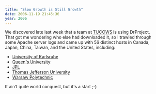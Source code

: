 ```yaml
---
title: "Slow Growth is Still Growth"
date: 2006-11-19 21:45:36
year: 2006
---
```

We discovered late last week that a team at <a href="http://www.tucowsinc.com/">TUCOWS</a> is using DrProject.  That got me wondering who else had downloaded it, so I trawled through some Apache server logs and came up with 56 distinct hosts in Canada, Japan, China, Taiwan, and the United States, including:
<ul>
  <li><a href="http://www.uni-karlsruhe.de/">University of Karlsruhe</a></li>
  <li><a href="http://www.queensu.ca">Queen's University</a></li>
  <li><a href="http://jpl.nasa.gov">JPL</a></li>
  <li><a href="http://www.jefferson.edu">Thomas Jefferson University</a></li>
  <li><a href="http://www.pw.edu.pl">Warsaw Polytechnic</a></li>
</ul>
It ain't quite world conquest, but it's a start ;-)
